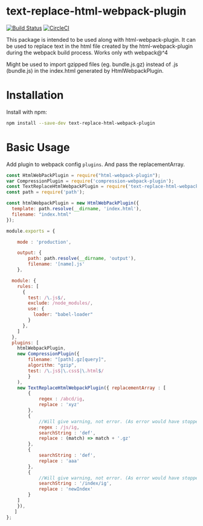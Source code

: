 # text-replace-html-webpack-plugin

[![Build Status](https://travis-ci.org/rushil94/text-replace-html-webpack-plugin.svg?branch=master)](https://travis-ci.org/rushil94/text-replace-html-webpack-plugin) [![CircleCI](https://circleci.com/gh/rushil94/text-replace-html-webpack-plugin.svg?style=svg)](https://circleci.com/gh/rushil94/text-replace-html-webpack-plugin)

This package is intended to be used along with html-webpack-plugin. It can be used to replace text in the html file created by the html-webpack-plugin during the webpack build process. Works only wth webpack@^4

Might be used to import gzipped files (eg. bundle.js.gz) instead of .js (bundle.js) in the index.html generated by HtmlWebpackPlugin.

# Installation

Install with npm:

```bash
npm install --save-dev text-replace-html-webpack-plugin
```

# Basic Usage

Add plugin to webpack config `plugins`. And pass the replacementArray.

```javascript
const HtmlWebPackPlugin = require("html-webpack-plugin");
var CompressionPlugin = require('compression-webpack-plugin');
const TextReplaceHtmlWebpackPlugin = require('text-replace-html-webpack-plugin');
const path = require('path');

const htmlWebpackPlugin = new HtmlWebPackPlugin({
  template: path.resolve(__dirname, 'index.html'),
  filename: "index.html"
});

module.exports = {

    mode : 'production',

    output: {
        path: path.resolve(__dirname, 'output'),
        filename: '[name].js'
    },

  module: {
    rules: [
      {
        test: /\.js$/,
        exclude: /node_modules/,
        use: {
          loader: "babel-loader"
        }
      },
    ]
  },
  plugins: [
    htmlWebpackPlugin,
    new CompressionPlugin({
        filename: "[path].gz[query]",
        algorithm: "gzip",
        test: /\.js$|\.css$|\.html$/
        }
    ),
    new TextReplaceHtmlWebpackPlugin({ replacementArray : [
        {
            regex : /abcd/ig,
            replace : 'xyz'
        },
        {
            //Will give warning, not error. (As error would have stopped the webpack build)
            regex : /js/ig,
            searchString : 'def',
            replace : (match) => match + '.gz'
        },
        {
            searchString : 'def',
            replace : 'aaa'
        },
        {
            //Will give warning, not error. (As error would have stopped the webpack build)
            searchString : '/index/ig',
            replace : 'newIndex'
        }
    ]
    }),
   ]
};

```
